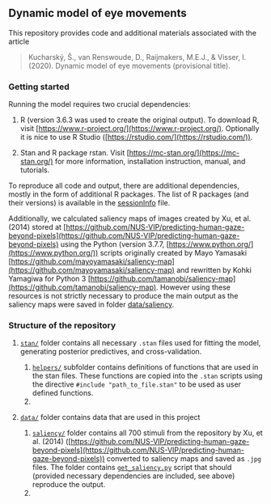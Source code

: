 ## Dynamic model of eye movements

This repository provides code and additional materials associated with the article 
> Kucharský, Š., van Renswoude, D., Raijmakers, M.E.J., & Visser, I. (2020). Dynamic model of eye movements (provisional title).

### Getting started

Running the model requires two crucial dependencies:

1. R (version 3.6.3 was used to create the original output). To download R, visit [https://www.r-project.org/](https://www.r-project.org/). Optionally it is nice to use R Studio ([https://rstudio.com/](https://rstudio.com/)).

2. Stan and R package rstan. Visit [https://mc-stan.org/](https://mc-stan.org/) for more information, installation instruction, manual, and tutorials.


To reproduce all code and output, there are additional dependencies, mostly in the form of additional R packages. The list of R packages (and their versions) is available in the [sessionInfo](sessionInfo) file.

Additionally, we calculated saliency maps of images created by Xu, et al. (2014) stored at [https://github.com/NUS-VIP/predicting-human-gaze-beyond-pixels](https://github.com/NUS-VIP/predicting-human-gaze-beyond-pixels) using the Python (version 3.7.7, [https://www.python.org/](https://www.python.org/)) scripts originally created by Mayo Yamasaki [https://github.com/mayoyamasaki/saliency-map](https://github.com/mayoyamasaki/saliency-map) and rewritten by Kohki Yamagiwa for Python 3 [https://github.com/tamanobi/saliency-map](https://github.com/tamanobi/saliency-map). However using these resources is not strictly necessary to produce the main output as the saliency maps were saved in folder [data/saliency](data/saliency/).

### Structure of the repository

1. [`stan/`](stan/) folder contains all necessary `.stan` files used for fitting the model, generating posterior predictives, and cross-validation.
	1. [`helpers/`](stan/helpers) subfolder contains definitions of functions that are used in the stan files. These functions are copied into the `.stan` scripts using the directive `#include "path_to_file.stan"` to be used as user defined functions.
	2. 

2. [`data/`](data/) folder contains data that are used in this project
	1. [`saliency/`](data/saliency/) folder contains all 700 stimuli from the repository by Xu, et al. (2014) ([https://github.com/NUS-VIP/predicting-human-gaze-beyond-pixels](https://github.com/NUS-VIP/predicting-human-gaze-beyond-pixels)) converted to saliency maps and saved as `.jpg` files. The folder contains [`get_saliency.py`](data/saliency/get_saliency.py) script that should (provided necessary dependencies are included, see above) reproduce the output.
	2. 
